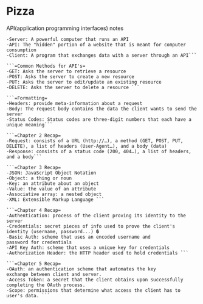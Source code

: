 # Pizza
API(application programming interfaces) notes

```=Chapter 1 Recap=
-Server: A powerful computer that runs an API
-API: The "hidden" portion of a website that is meant for computer
consumption
-Client: A program that exchanges data with a server through an API```

```=Common Methods for API's=
-GET: Asks the server to retrieve a resource
-POST: Asks the server to create a new resource
-PUT: Asks the server to edit/update an existing resource
-DELETE: Asks the server to delete a resource ```

```=Formatting=
-Headers: provide meta-information about a request
-Body: The request body contains the data the client wants to send the server
-Status Codes: Status codes are three-digit numbers that each have a unique meaning```

```=Chapter 2 Recap=
-Request: consists of a URL (http://…), a method (GET, POST, PUT,
DELETE), a list of headers (User-Agent…), and a body (data)
-Response: consists of a status code (200, 404…), a list of headers,
and a body```

```=Chapter 3 Recap=
-JSON: JavaScript Object Notation
-Object: a thing or noun 
-Key: an attribute about an object 
-Value: the value of an attribute 
-Associative array: a nested object
-XML: Extensible Markup Language ```

```=Chapter 4 Recap=
-Authentication: process of the client proving its identity to the
server
-Credentials: secret pieces of info used to prove the client's
identity (username, password...) �
-Basic Auth: scheme that uses an encoded username and
password for credentials
-API Key Auth: scheme that uses a unique key for credentials
-Authorization Header: the HTTP header used to hold credentials ```

```=Chapter 5 Recap=
-OAuth: an authentication scheme that automates the key
exchange between client and server.
-Access Token: a secret that the client obtains upon successfully
completing the OAuth process.
-Scope: permissions that determine what access the client has to
user's data. ```

